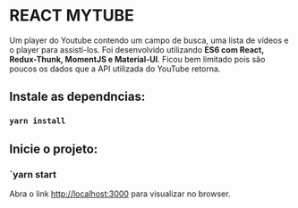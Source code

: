 # REACT MYTUBE
Um player do Youtube contendo um campo de busca, uma lista de vídeos e o player para assistí-los.
Foi desenvolvido utilizando **ES6 com React, Redux-Thunk, MomentJS e Material-UI**.
Ficou bem limitado pois são poucos os dados que a API utilizada do YouTube retorna.

## Instale as dependncias:
### `yarn install`

## Inicie o projeto:
### `yarn start

Abra o link [http://localhost:3000](http://localhost:3000) para visualizar no browser.
